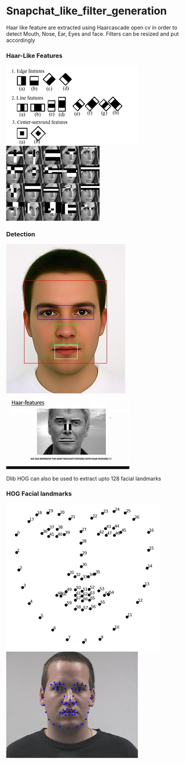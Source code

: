 # Snapchat_like_filter_generation
Haar like feature are extracted using Haarcascade open cv in order to detect Mouth, Nose, Ear, Eyes and face. Filters can be resized and put accordingly
### Haar-Like Features
![picture alt](images/img1.png "Frontal Face HaarCascade")
![picture alt](images/img2.jpeg "Frontal Face HaarCascade")
### Detection
![picture alt](images/img3.jpg "Frontal Face HaarCascade")
![picture alt](images/img4.jpg "Frontal Face HaarCascade")

Dlib HOG can also be used to extract upto 128 facial landmarks

### HOG Facial landmarks
![picture alt](images/img5.png "Frontal Face HaarCascade")
![picture alt](images/img6.png "Frontal Face HaarCascade")


